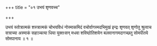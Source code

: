 +++
title = "०१ उभयं शृणवच्च"

+++

उभयं स्तोत्रात्मकं शस्त्रात्मकं चोभयविधं नोस्माकमिदं वचोर्वागस्मदभिमुखं इन्द्रः शृणवत् शृणोतु श्रुत्वाच सत्राच्या अस्माकं सहाञ्चत्या धिया युक्तःसन् मधवा शविष्ठोतिशयेन बलवानागमदागच्छतु सोमपीतये सोमपानाय ॥ १ ॥
